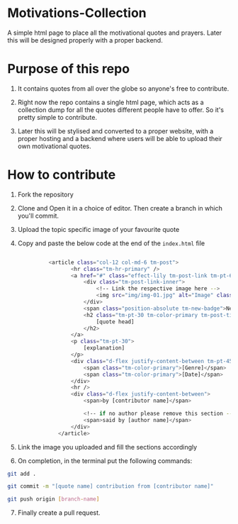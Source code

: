 # Motivations-Collection

A simple html page to place all the motivational quotes and prayers. Later this will be designed properly with a proper backend.

# Purpose of this repo

1. It contains quotes from all over the globe so anyone's free to contribute.

2. Right now the repo contains a single html page, which acts as a collection dump for all the quotes different people have to offer. So it's pretty simple to contribute.

3. Later this will be stylised and converted to a proper website, with a proper hosting and a backend where users will be able to upload their own motivational quotes.

# How to contribute

1. Fork the repository

2. Clone and Open it in a choice of editor. Then create a branch in which you'll commit.

3. Upload the topic specific image of your favourite quote

4. Copy and paste the below code at the end of the ```index.html``` file

```bash

             <article class="col-12 col-md-6 tm-post">
                    <hr class="tm-hr-primary" />
                    <a href="#" class="effect-lily tm-post-link tm-pt-60">
                        <div class="tm-post-link-inner">
                            <!-- Link the respective image here -->
                            <img src="img/img-01.jpg" alt="Image" class="img-fluid" />
                        </div>
                        <span class="position-absolute tm-new-badge">New</span>
                        <h2 class="tm-pt-30 tm-color-primary tm-post-title">
                            [quote head]
                        </h2>
                    </a>
                    <p class="tm-pt-30">
                        [explanation]
                    </p>
                    <div class="d-flex justify-content-between tm-pt-45">
                        <span class="tm-color-primary">[Genre]</span>
                        <span class="tm-color-primary">[Date]</span>
                    </div>
                    <hr />
                    <div class="d-flex justify-content-between">
                        <span>by [contributor name]</span>

                        <!-- if no author please remove this section -->
                        <span>said by [author name]</span>
                    </div>
                </article>

```


5. Link the image you uploaded and fill the sections accordingly

6. On completion, in the terminal put the following commands:

```bash
git add .

git commit -m "[quote name] contribution from [contributor name]"

git push origin [branch-name]
```

7. Finally create a pull request.
